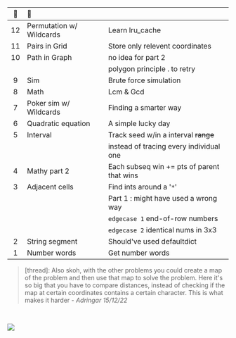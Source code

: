 :christmas_tree:|:santa:|<img src='https://deno.com/images/artwork/HypnoDeno.gif?__frsh_c=dad2' width='15px' /> 
:-: | :- | :-
12  | Permutation w/ Wildcards | Learn lru_cache
11  | Pairs in Grid     | Store only relevent coordinates 
10  | Path in Graph     | no idea for part 2 
||| polygon principle . to retry
9   | Sim               | Brute force simulation
8   | Math              | Lcm & Gcd
7   | Poker sim w/ Wildcards | Finding a smarter way
6   | Quadratic equation| A simple lucky day
5   | Interval          | Track seed w/in a interval ~~range~~
||| instead of tracing every individual one
4   | Mathy part 2      | Each subseq win += pts of parent that wins
3   | Adjacent cells    | Find ints around a '`*`'
||| Part 1 : might have used a wrong way 
|||`edgecase 1` end-of-row numbers
|||`edgecase 2` identical nums in 3x3
2   | String segment    | Should've used defaultdict
1   | Number words      | Get number words

>  [thread]: Also skoh, with the other problems you could create a map of the problem and then use that map to solve the problem. Here it's so big that you have to compare distances, instead of checking if the map at certain coordinates contains a certain character. This is what makes it harder - _Adringar 15/12/22_

&#8203;

![](https://i.imgur.com/xbrhMMC.png)

<!------------ FOOTNOTE ------------>

<!--

# &#8203;

Export session
```j
$ export AOC_SESSION=...
```

Python
- fetching: using `os.getenv` 

 Typescript
- HMR using Denon: run `denon start Filename.ts`
- non-watch mode: run `sh Deno.sh {1|2|...}`



Install Deno
```
✗ curl -fsSL https://deno.land/x/install/install.sh | sh
✗ which deno
✗ export AOC_SESSION=abc123
✗ printenv
✗ deno run --allow-read --allow-env --allow-net File.ts
```
Install Denon
```
✗ deno install --allow-read --allow-run -f https://deno.land/x/denon/denon.ts
✗ denon start File.ts
```
Write a denon.json
```
{
  "scripts": {
    "start": {
      "cmd": "deno run",
      "watch": true,
      "allow": ["read", "net", "env"],
      "ext": "ts",
      "unstable": true
    }
  }
}
```

-->
